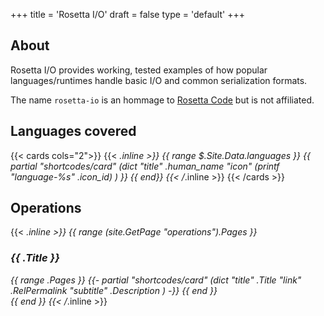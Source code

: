 +++
title = 'Rosetta I/O'
draft = false
type = 'default'
+++

## About

Rosetta I/O provides working, tested examples of how popular languages/runtimes handle basic I/O and common serialization formats.

The name `rosetta-io` is an hommage to [Rosetta
Code](https://rosettacode.org/wiki/Rosetta_Code) but is not affiliated.

## Languages covered
{{< cards cols="2">}}
  {{< _.inline >}}
    {{ range $.Site.Data.languages }}
      {{ partial "shortcodes/card" (dict
        "title"       .human_name
        "icon"        (printf "language-%s" .icon_id)
      ) }}
    {{ end}}
  {{< /_.inline >}}
{{< /cards >}}

## Operations

{{< _.inline >}}
  {{ range (site.GetPage "operations").Pages }}
    <h3>{{ .Title }}</h3>
    <div class="hextra-cards hx-mt-4 hx-gap-4 hx-grid not-prose" style="--hextra-cards-grid-cols: 2;">
      {{ range .Pages }}
        {{- partial "shortcodes/card" (dict
          "title"       .Title
          "link"        .RelPermalink
          "subtitle"    .Description
        ) -}}
      {{ end }}
    </div>
  {{ end }}
{{< /_.inline >}}
